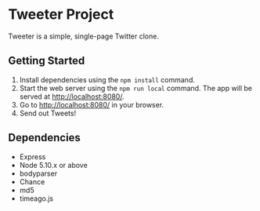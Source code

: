 # Tweeter Project

Tweeter is a simple, single-page Twitter clone.

## Getting Started

1. Install dependencies using the `npm install` command.
2. Start the web server using the `npm run local` command. The app will be served at <http://localhost:8080/>.
3. Go to <http://localhost:8080/> in your browser.
4. Send out Tweets!

## Dependencies

- Express
- Node 5.10.x or above
- bodyparser 
- Chance
- md5
- timeago.js
